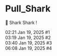 # Pull_Shark
🦈 Shark Shark !

02:21   Jan 19, 2025 #1 <br>
03:19   Jan 19, 2025 #2 <br>
03:40   Jan 19, 2025 #3 <br>
06:08   Jan 19, 2025 #4 <br>
